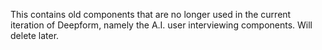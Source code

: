 This contains old components that are no longer used in the current iteration of Deepform, namely the A.I. user interviewing components. Will delete later.